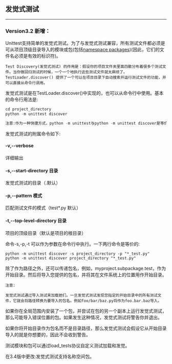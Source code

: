 ## 发觉式测试
***

### Version3.2 新增：

Unittest支持简单的发觉式测试。为了与发觉式测试兼容，所有测试文件都必须是可从项目顶级目录导入的模块或包(包括[namespace packages](https://docs.python.org/3/glossary.html#term-namespace-package))(因此，它们的文件名必须是有效的标识符)。

```
Test Discovery(发觉式测试) 的作用是：假设你的项目文件夹里面四散分布着很多个测试文件。当你做回归测试的时候，一个一个地执行这些测试文件就太麻烦了。TestLoader.discover() 提供了一个可以在项目目录下自动搜索并运行测试文件的功能，并可以直接从命令行调用。
```

发觉式测试是在TestLoader.discover()中实现的，也可以从命令行中使用。基本的命令行用法是:

```python
cd project_directory
python -m unittest discover
```

```python
注意:作为一种快捷方式，python -m unittest与python -m unittest discover是等价的。如果要通过参数使用发觉式测试，必须显式地使用discover子命令。
```

发觉式测试的附属命令如下:

#### -v,--verbose  
  
  详细输出
  
#### -s,--start-directory 目录
  
  发觉式测试的目录（.默认）

#### -p,--pattern 模式
  
  匹配测试文件的模式（test*.py 默认）

#### -t,--top-level-directory 目录
  
  项目的顶级目录（默认是项目的根目录）
  
命令-s,-p,-t 可以作为参数在命令行中执行。一下两行命令是等价的:

```
python -m unittest discover -s project_directory -p "*_test.py"
python -m unittest discover project_directory "*_test.py"
```

除了作为路径之外，还可以传递包名，例如，myproject.subpackage.test，作为开始目录。然后将导入您提供的包名，并将其在文件系统上的位置用作开始目录。

```
注意:  

发觉式测试通过导入测试来加载她们。一旦发觉式测试发现您指定的开始目录中的所有测试文件，它就会将路径转换为要导入的包名。例如foo/bar/baz.py将作为foo.bar.baz导入。
```

如果你在全局范围内安装了一个包，并尝试在包的另一个副本上运行发觉式测试，那么可能导入错误位置的包。如果发生这种情况，发觉式测试将警告你并退出。

如果你将开始目录作为包名而不是目录路径，那么发觉式测试会假设它从开始目录导入的就是你想要的，因此不会收到警告。

测试模块和包可以通过load_tests协议自定义测试加载和发觉。

在3.4版中更改:发觉式测试支持名称空间包。
